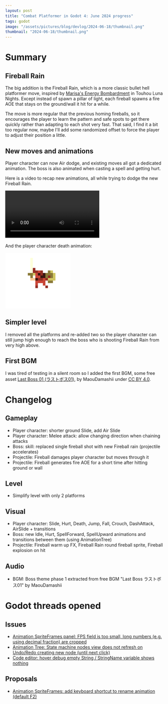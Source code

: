 ```yaml
---
layout: post
title: "Combat Platformer in Godot 4: June 2024 progress"
tags: godot
image: "/assets/pictures/blog/devlog/2024-06-18/thumbnail.png"
thumbnail: "2024-06-18/thumbnail.png"
---
```


# Summary

## Fireball Rain

The big addition is the Fireball Rain, which is a more classic bullet hell platformer move, inspired by [Marisa's Energy Bombardment](https://www.neoseeker.com/touhou-luna-nights/walkthrough/Boss_Marisa) in Touhou Luna Nights. Except instead of spawn a pillar of light, each fireball spawns a fire AOE that stays on the ground/wall it hit for a while.

The move is more regular that the previous homing fireballs, so it encourages the player to learn the pattern and safe spots to get there quickly rather than adapting to each shot very fast. That said, I find it a bit too regular now, maybe I'll add some randomized offset to force the player to adjust their position a little.

## New moves and animations

Player character can now Air dodge, and existing moves all got a dedicated animation. The boss is also animated when casting a spell and getting hurt.

Here is a video to recap new animations, all while trying to dodge the new Fireball Rain.

<video controls loop="loop">
  <source src="/assets/pictures/blog/devlog/2024-06-18/2024-06-18 Godot Boss - Fireball Rain, new PC animations and Air Slide.mp4" type="video/webm">
</video>

And the player character death animation:

![Player character death animation](/assets/pictures/blog/devlog/2024-06-18/paladin_tiny_Death_demo@8x.gif)

## Simpler level

I removed all the platforms and re-added two so the player character can still jump high enough to reach the boss who is shooting Fireball Rain from very high above.

## First BGM

I was tired of testing in a silent room so I added the first BGM, some free asset [Last Boss 01 (ラストボス01)](https://maou.audio/game_lastboss01/), by MaouDamashii under [CC BY 4.0](https://creativecommons.org/licenses/by/4.0/).

# Changelog

## Gameplay

- Player character: shorter ground Slide, add Air Slide
- Player character: Melee attack: allow changing direction when chaining attacks
- Boss: skill: replaced single fireball shot with new Fireball rain (projectile accelerates)
- Projectile: Fireball damages player character but moves through it
- Projectile: Fireball generates fire AOE for a short time after hitting ground or wall

## Level

- Simplify level with only 2 platforms

## Visual

- Player character: Slide, Hurt, Death, Jump, Fall, Crouch, DashAttack, AirSlide + transitions
- Boss: new Idle, Hurt, SpellForward, SpellUpward animations and transitions between them (using AnimationTree)
- Projectile: Fireball warm up FX, Fireball Rain round fireball sprite, Fireball explosion on hit

## Audio

- BGM: Boss theme phase 1 extracted from free BGM "Last Boss ラストボス01" by MaouDamashii

# Godot threads opened

## Issues

- [Animation SpriteFrames panel: FPS field is too small, long numbers (e.g. using decimal fraction) are cropped](https://github.com/godotengine/godot/issues/90868)
- [Animation Tree: State machine nodes view does not refresh on Undo/Redo creating new node (until next click)](https://github.com/godotengine/godot/issues/91065)
- [Code editor: hover debug empty String / StringName variable shows nothing](https://github.com/godotengine/godot/issues/91162)

## Proposals

- [Animation SpriteFrames: add keyboard shortcut to rename animation (default F2)](https://github.com/godotengine/godot-proposals/issues/9550)

